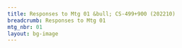 ```yaml
---
title: Responses to Mtg 01 &bull; CS-499+900 (202210)
breadcrumb: Responses to Mtg 01
mtg_nbr: 01
layout: bg-image
---
```

